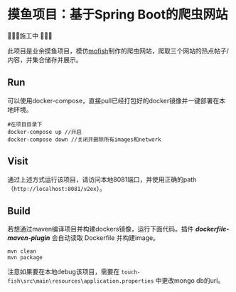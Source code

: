 # 摸鱼项目：基于Spring Boot的爬虫网站

🚧🚧🚧施工中 🚧🚧🚧

此项目是业余摸鱼项目，模仿[mofish](https://mo.fish)制作的爬虫网站，爬取三个网站的热点帖子/内容，并集合储存并展示。

## Run

可以使用docker-compose，直接pull已经打包好的docker镜像并一键部署在本地环境。

```
#在项目目录下
docker-compose up //开启
docker-compose down //关闭并删除所有images和network
```

## Visit

通过上述方式运行该项目，请访问本地8081端口，并使用正确的path （`http://localhost:8081/v2ex`）。

## Build

若想通过maven编译项目并构建dockers镜像，运行下面代码。插件 ***dockerfile-maven-plugin*** 会自动读取 Dockerfile 并构建image。

```shell
mvn clean
mvn package
```

注意如果要在本地debug该项目，需要在 `touch-fish\src\main\resources\application.properties` 中更改mongo db的url。